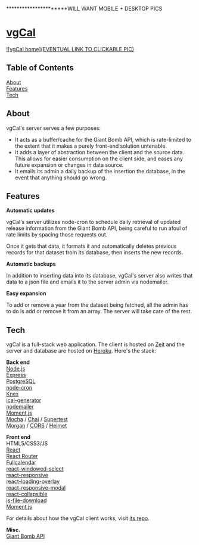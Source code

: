 **********************WILL WANT MOBILE + DESKTOP PICS

# [vgCal](https://vgcal.now.sh/)

[![vgCal home](EVENTUAL LINK TO CLICKABLE PIC)](https://vgcal.now.sh/)

## Table of Contents
[About](#about)
<br>
[Features](#features)
<br>
[Tech](#tech)
 

<a name="about"></a>
## About

vgCal's server serves a few purposes:

* It acts as a buffer/cache for the Giant Bomb API, which is rate-limited to the extent that it makes a purely front-end solution untenable.
* It adds a layer of abstraction between the client and the source data. This allows for easier consumption on the client side, and eases any future expansion or changes in data source.
* It emails its admin a daily backup of the insertion the database, in the event that anything should go wrong.

<a name="features"></a>
## Features

**Automatic updates**

vgCal's server utilizes node-cron to schedule daily retrieval of updated release information from the Giant Bomb API, being careful to run afoul of rate limits by spacing those requests out.

Once it gets that data, it formats it and automatically deletes previous records for that dataset from its database, then inserts the new records.

**Automatic backups**

In addition to inserting data into its database, vgCal's server also writes that data to a json file and emails it to the server admin via nodemailer.

**Easy expansion**

To add or remove a year from the dataset being fetched, all the admin has to do is add or remove it from an array. The server will take care of the rest.


<a name="tech"></a>
## Tech

vgCal is a full-stack web application. The client is hosted on [Zeit](https://zeit.co/home) and the server and database are hosted on [Heroku](https://www.heroku.com). Here's the stack:

**Back end**
<br>
[Node.js](https://nodejs.org/en/)
<br>
[Express](https://expressjs.com/)
<br>
[PostgreSQL](https://www.postgresql.org/)
<br>
[node-cron](https://github.com/node-cron/node-cron)
<br>
[Knex](https://knexjs.org/)
<br>
[ical-generator](https://www.npmjs.com/package/ical-generator)
<br>
[nodemailer](https://nodemailer.com/about/)
<br>
[Moment.js](https://momentjs.com/)
<br>
[Mocha](https://mochajs.org/) / [Chai](https://www.chaijs.com/) / [Supertest](https://github.com/visionmedia/supertest)
<br>
[Morgan](https://github.com/expressjs/morgan) / [CORS](https://github.com/expressjs/cors) / [Helmet](https://github.com/helmetjs/helmet)

**Front end**
<br>
HTML5/CSS3/JS
<br>
[React](https://reactjs.org/)
<br>
[React Router](https://reacttraining.com/react-router/)
<br>
[Fullcalendar](https://fullcalendar.io/)
<br>
[react-windowed-select](https://www.npmjs.com/package/react-windowed-select)
<br>
[react-responsive](https://www.npmjs.com/package/react-responsive)
<br>
[react-loading-overlay](https://www.npmjs.com/package/react-loading-overlay)
<br>
[react-responsive-modal](https://www.npmjs.com/package/react-responsive-modal)
<br>
[react-collapsible](https://www.npmjs.com/package/react-collapsible)
<br>
[js-file-download](https://www.npmjs.com/package/js-file-download)
<br>
[Moment.js](https://momentjs.com/)

For details about how the vgCal client works, visit [its repo](https://github.com/bradbautista/vgcal-client).

**Misc.**
<br>
[Giant Bomb API](https://www.giantbomb.com/api/)
